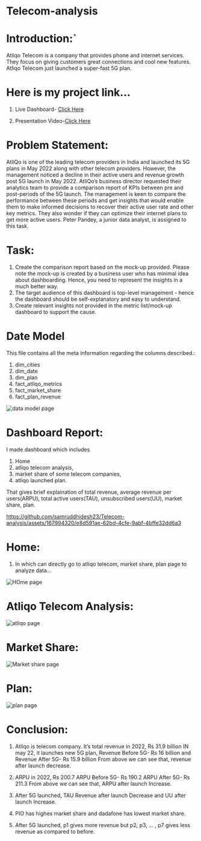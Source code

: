 # Telecom-analysis

# Introduction:`

Atliqo Telecom is a company that provides phone and internet services. They focus on giving customers great connections and cool new features. Atliqo Telecom just launched a super-fast 5G plan.

# Here is my project link...

1. Live Dashboard- [Click Here](https://app.powerbi.com/view?r=eyJrIjoiYjIzOGQxMzAtZDIxYS00NmM0LTliN2ItODI5MDE1NzAzZWZiIiwidCI6ImM2ZTU0OWIzLTVmNDUtNDAzMi1hYWU5LWQ0MjQ0ZGM1YjJjNCJ9)

2. Presentation Video-[Click Here]()

   

# Problem Statement: 

AtliQo is one of the leading telecom providers in India and launched its 5G plans in May 2022 along with other telecom providers.
However, the management noticed a decline in their active users and revenue growth post 5G launch in May 2022. AtliQo’s business director requested their analytics team to provide a comparison report of KPIs between pre and post-periods of the 5G launch. The management is keen to compare the performance between these periods and get insights that would enable them to make informed decisions to recover their active user rate and other key metrics. They also wonder if they can optimize their internet plans to get more active users.  Peter Pandey, a junior data analyst, is assigned to this task.

# Task:

1. Create the comparison report based on the mock-up provided. Please note the mock-up is created by a business user who has minimal idea about dashboarding. Hence, you need to represent the insights in a much better way.
2. The target audience of this dashboard is top-level management - hence the dashboard should be self-explanatory and easy to understand.
3. Create relevant insights not provided in the metric list/mock-up dashboard to support the cause.

# Date Model

This file contains all the meta information regarding the columns described.:
1. dim_cities
2. dim_date
3. dim_plan
4. fact_atliqo_metrics
5. fact_market_share
6. fact_plan_revenue






![data model page](https://github.com/samruddhidesh23/Telecom-analysis/assets/167994320/4e63c304-3489-4803-8899-5b35ec4f38aa)




# Dashboard Report:

I made dashboard which includes 
1. Home 
2. atliqo telecom analysis, 
3. market share of some telecom companies, 
4. atliqo launched plan. 

That gives brief explaination of total revenue, average revenue per users(ARPU), total active users(TAU), unsubscribed users(UU), market share, plan.






https://github.com/samruddhidesh23/Telecom-analysis/assets/167994320/e8d591ae-62bd-4cfe-9abf-4bffe32dd6a3


# Home:

1. In which can directly go to atliqo telecom, market share, plan page to analyze data...




![HOme page](https://github.com/samruddhidesh23/Telecom-analysis/assets/167994320/7ad99fd9-ebfa-4750-90ec-6170011ff1a2)

# Atliqo Telecom Analysis:




![atliqo page](https://github.com/samruddhidesh23/Telecom-analysis/assets/167994320/d98e2a65-bc00-4b87-b24a-ecd15c0ea3ef)


# Market Share:


![Market share page](https://github.com/samruddhidesh23/Telecom-analysis/assets/167994320/47a8bc00-4c93-4318-82bb-bdfb6a9db832)


# Plan:


![plan page](https://github.com/samruddhidesh23/Telecom-analysis/assets/167994320/221c2b92-171a-40c2-b19b-57584918428f)


# Conclusion:
1. Atliqo is telecom company. It’s total revenue in 2022, Rs 31.9 billion
IN may 22, it launches new 5G plan, Revenue Before 5G- Rs 16 billion and Revenue After 5G- Rs 15.9 billion
From above we can see that, revenue after launch decrease.

2. ARPU in 2022, Rs 200.7
   ARPU Before 5G- Rs 190.2
   ARPU After 5G- Rs 211.3
From above we can see that, ARPU after launch Increase.

3. After 5G launched, TAU Revenue after launch Decrease and UU after launch Increase.

4. PIO has highes market share and dadafone has lowest market share.

5. After 5G launched, p1 gives more revenue but p2, p3, ... , p7 gives less revenue as compared to before.
